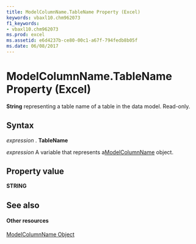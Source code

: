 ```yaml
---
title: ModelColumnName.TableName Property (Excel)
keywords: vbaxl10.chm962073
f1_keywords:
- vbaxl10.chm962073
ms.prod: excel
ms.assetid: e6d4237b-ce80-00c1-a67f-794fedb8b05f
ms.date: 06/08/2017
---
```



# ModelColumnName.TableName Property (Excel)

 **String** representing a table name of a table in the data model. Read-only.


## Syntax

 _expression_ . **TableName**

 _expression_ A variable that represents a[ModelColumnName](Excel.modelcolumnname.md) object.


## Property value

 **STRING**


## See also


#### Other resources



[ModelColumnName Object](Excel.modelcolumnname.md)

